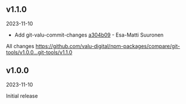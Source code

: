 ## v1.1.0

2023-11-10

-   Add git-valu-commit-changes [a304b09](https://github.com/valu-digital/npm-packages/commit/a304b09) - Esa-Matti Suuronen

All changes https://github.com/valu-digital/npm-packages/compare/git-tools/v1.0.0...git-tools/v1.1.0

## v1.0.0

2023-11-10

Initial release
